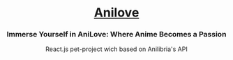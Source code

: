 <h1 align="center"><a href="https://anilove.pp.ua" target="_blank">Anilove</a></h1>
<h3 align="center">Immerse Yourself in AniLove: Where Anime Becomes a Passion</h3>
<p align="center">React.js pet-project wich based on Anilibria's API</p>
